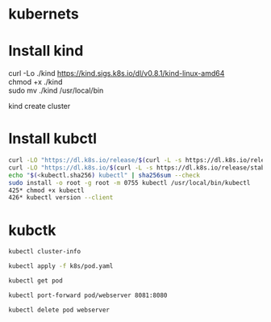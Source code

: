 # kubernets

# Install kind

curl -Lo ./kind https://kind.sigs.k8s.io/dl/v0.8.1/kind-linux-amd64  
chmod +x ./kind                                                      
sudo mv ./kind /usr/local/bin                                        

kind create cluster

# Install kubctl

```bash
curl -LO "https://dl.k8s.io/release/$(curl -L -s https://dl.k8s.io/release/stable.txt)/bin/linux/amd64/kubectl"`
curl -LO "https://dl.k8s.io/$(curl -L -s https://dl.k8s.io/release/stable.txt)/bin/linux/amd64/kubectl.sha256"
echo "$(<kubectl.sha256) kubectl" | sha256sum --check
sudo install -o root -g root -m 0755 kubectl /usr/local/bin/kubectl
425* chmod +x kubectl
426* kubectl version --client
```

# kubctk

```bash
kubectl cluster-info

kubectl apply -f k8s/pod.yaml

kubectl get pod

kubectl port-forward pod/webserver 8081:8080

kubectl delete pod webserver
```